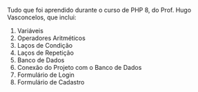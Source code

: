 Tudo que foi aprendido durante o curso de PHP 8, do Prof. Hugo Vasconcelos, que inclui:

1. Variáveis
2. Operadores Aritméticos
3. Laços de Condição
4. Laços de Repetição
5. Banco de Dados
6. Conexão do Projeto com o Banco de Dados
7. Formulário de Login
8. Formulário de Cadastro
